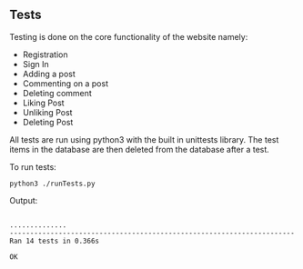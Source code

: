 ## Tests

Testing is done on the core functionality of the website namely:

- Registration
- Sign In
- Adding a post
- Commenting on a post
- Deleting comment
- Liking Post
- Unliking Post
- Deleting Post

All tests are run using python3 with the built in unittests library. The test items in the database are then deleted from the database after a test.

To run tests:

``` python3 ./runTests.py ```

Output:

```

..............
----------------------------------------------------------------------
Ran 14 tests in 0.366s

OK

```